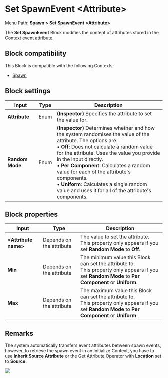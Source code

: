 # Set SpawnEvent \<Attribute>

Menu Path: **Spawn > Set SpawnEvent \<Attribute>**

The **Set SpawnEvent** Block modifies the content of attributes stored in the Context [event attribute](https://docs.unity3d.com/2019.3/Documentation/ScriptReference/VFX.VFXSpawnerState-vfxEventAttribute.html).

## Block compatibility

This Block is compatible with the following Contexts:

- [Spawn](Context-Spawn.md)

## Block settings

| **Input**       | **Type** | **Description**                                              |
| --------------- | -------- | ------------------------------------------------------------ |
| **Attribute**   | Enum     | **(Inspector)** Specifies the attribute to set the value for. |
| **Random Mode** | Enum     | **(Inspector)** Determines whether and how the system randomises the value of the attribute. The options are:<br/>&#8226; **Off**: Does not calculate a random value for the attribute. Uses the value you provide in the input directly.<br/>&#8226; **Per Component**: Calculates a random value for each of the attribute's components.<br/>&#8226; **Uniform**: Calculates a single random value and uses it for all of the attribute's components. |

## Block properties

| **Input**             | **Type**                 | **Description**                                              |
| --------------------- | ------------------------ | ------------------------------------------------------------ |
| **\<Attribute name>** | Depends on the attribute | The value to set the attribute.<br/>This property only appears if you set **Random Mode** to **Off**. |
| **Min**               | Depends on the attribute | The minimum value this Block can set the attribute to.<br/>This property only appears if you set **Random Mode** to **Per Component** or **Uniform**. |
| **Max**               | Depends on the attribute | The maximum value this Block can set the attribute to.<br/>This property only appears if you set **Random Mode** to **Per Component** or **Uniform**. |


## Remarks

The system automatically transfers event attributes between spawn events, however, to retrieve the spawn event in an Initialize Context, you have to use **Inherit Source Attribute** or the Get Attribute Operator with **Location** set to **Source**.

![](Images/Block-SetSpawnEventExample.gif)
